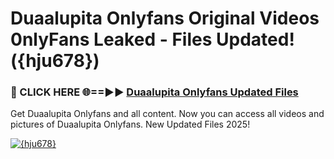 # Duaalupita Onlyfans Original Videos 0nlyFans Leaked - Files Updated! ({hju678})

<h3>🔴 CLICK HERE 🌐==►► <a href="https://tinyurl.com/ms9xzufz" rel="nofollow">Duaalupita Onlyfans Updated Files</a></h3>

Get Duaalupita Onlyfans and all content. Now you can access all videos and pictures of Duaalupita Onlyfans. New Updated Files 2025!

[![{hju678}](https://i.imgur.com/PQ7UWWw.gif)](https://tinyurl.com/ms9xzufz)